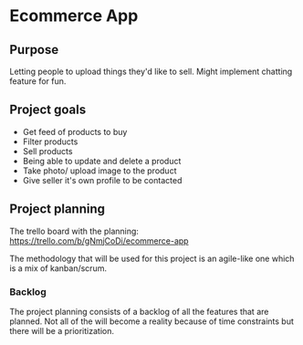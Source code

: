 # Ecommerce App

## Purpose

Letting people to upload things they'd like to sell. Might implement chatting feature for fun.

## Project goals

* Get feed of products to buy
* Filter products
* Sell products
* Being able to update and delete a product
* Take photo/ upload image to the product
* Give seller it's own profile to be contacted

## Project planning

The trello board with the planning:
https://trello.com/b/gNmjCoDi/ecommerce-app

The methodology that will be used for this project is an agile-like one which is a mix of kanban/scrum.

### Backlog

The project planning consists of a backlog of all the features that are planned. Not all of the will become a reality because of time constraints but there will be a prioritization.
